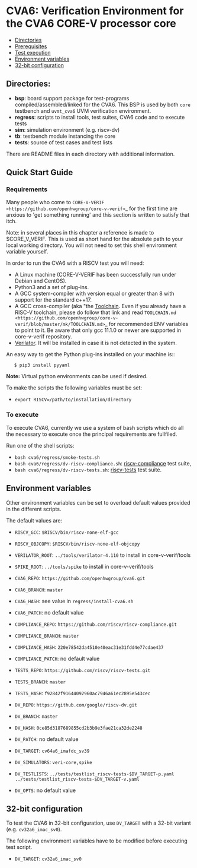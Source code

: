 # CVA6: Verification Environment for the CVA6 CORE-V processor core

- [Directories](#directories)
- [Prerequisites](#prerequisites)
- [Test execution](#test-execution)
- [Environment variables](#environment-variables)
- [32-bit configuration](#32-bit-configuration)

## Directories:
- **bsp**:   board support package for test-programs compiled/assembled/linked for the CVA6.
This BSP is used by both `core` testbench and `uvmt_cva6` UVM verification environment.
- **regress**: scripts to install tools, test suites, CVA6 code and to execute tests
- **sim**:   simulation environment (e.g. riscv-dv)
- **tb**:    testbench module instancing the core
- **tests**: source of test cases and test lists

There are README files in each directory with additional information.

## Quick Start Guide

### Requirements

Many people who come to `CORE-V-VERIF <https://github.com/openhwgroup/core-v-verif>`_ for the first time
are anxious to 'get something running' and this section is written to satisfy that itch.

Note: in several places in this chapter a reference is made to $CORE_V_VERIF.
This is used as short hand for the absolute path to your local working directory.
You will not need to set this shell environment variable yourself.

In order to run the CVA6 with a RISCV test you will need:

- A Linux machine (CORE-V-VERIF has been successfully run under Debian and CentOS).
- Python3 and a set of plug-ins.
- A GCC system-compiler with version equal or greater than 8 with support for the standard c++17.
- A GCC cross-compiler (aka "the [Toolchain](https://github.com/openhwgroup/core-v-verif/blob/master/mk/TOOLCHAIN.md#core-v-toolchain). Even if you already have a RISC-V toolchain, please do follow that link and read `TOOLCHAIN.md <https://github.com/openhwgroup/core-v-verif/blob/master/mk/TOOLCHAIN.md>`_ for recommended ENV variables to point to it. Be aware that only gcc 11.1.0 or newer are supported in core-v-verif repository.
- [Verilator](https://veripool.org/guide/latest/install.html>). It will be installed in case it is not detected in the system.

An easy way to get the Python plug-ins installed on your machine is::

```
   $ pip3 install pyyaml
```

**Note:** Virtual python environments can be used if desired.

To make the scripts the following variables must be set:

- `export RISCV=/path/to/installation/directory`

### To execute

To execute CVA6, currently we use a system of bash scripts which do all the
necessary to execute once the principal requirements are fullfiled.

Run one of the shell scripts:

- `bash cva6/regress/smoke-tests.sh`
- `bash cva6/regress/dv-riscv-compliance.sh`:
[riscv-compliance](https://github.com/riscv/riscv-compliance) test suite,
- `bash cva6/regress/dv-riscv-tests.sh`:
[riscv-tests](https://github.com/riscv/riscv-tests) test suite.


## Environment variables
Other environment variables can be set to overload default values
provided in the different scripts.

The default values are:

- `RISCV_GCC`: `$RISCV/bin/riscv-none-elf-gcc`
- `RISCV_OBJCOPY`: `$RISCV/bin/riscv-none-elf-objcopy`
- `VERILATOR_ROOT`: `../tools/verilator-4.110` to install in core-v-verif/tools
- `SPIKE_ROOT`: `../tools/spike` to install in core-v-verif/tools

- `CVA6_REPO`: `https://github.com/openhwgroup/cva6.git`
- `CVA6_BRANCH`: `master`
- `CVA6_HASH`: see value in `regress/install-cva6.sh`
- `CVA6_PATCH`: no default value
- `COMPLIANCE_REPO`: `https://github.com/riscv/riscv-compliance.git`
- `COMPLIANCE_BRANCH`: `master`
- `COMPLIANCE_HASH`: `220e78542da4510e40eac31e31fdd4e77cdae437`
- `COMPLIANCE_PATCH`: no default value
- `TESTS_REPO`: `https://github.com/riscv/riscv-tests.git`
- `TESTS_BRANCH`: `master`
- `TESTS_HASH`: `f92842f91644092960ac7946a61ec2895e543cec`
- `DV_REPO`: `https://github.com/google/riscv-dv.git`
- `DV_BRANCH`: `master`
- `DV_HASH`: `0ce85d3187689855cd2b3b9e3fae21ca32de2248`
- `DV_PATCH`: no default value
- `DV_TARGET`: `cv64a6_imafdc_sv39`
- `DV_SIMULATORS`: `veri-core,spike`
- `DV_TESTLISTS`: `../tests/testlist_riscv-tests-$DV_TARGET-p.yaml
../tests/testlist_riscv-tests-$DV_TARGET-v.yaml`
- `DV_OPTS`: no default value

## 32-bit configuration
To test the CVA6 in 32-bit configuration, use `DV_TARGET` with
a 32-bit variant (e.g. `cv32a6_imac_sv0`).

The following environment variables have to be modified before executing
test script.

- `DV_TARGET`: `cv32a6_imac_sv0`

